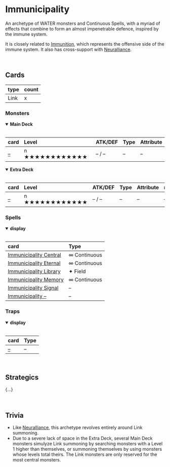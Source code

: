# Immunicipality

An archetype of WATER monsters and Continuous Spells, with a myriad of effects that combine to form an almost impenetrable defence, inspired by the immune system.

It is closely related to [Immunition](Immunition.md), which represents the offensive side of the immune system. It also has cross-support with [Neuralliance](Neuralliance.md).


<br>


## Cards

| type | count |
| :--- | :---- |
| Link | x |

### Monsters

<details open>
  <summary> <b> Main Deck </b> </summary> <br>

| card | Level | ATK/DEF | Type | Attribute |
| :--- | :---- | :------ | :--- | :-------- |
| [–](../cards/monsters/standard/–.md) | n ★★★★★★★★★★★★ | – / – | – | – |

</details>

<details open>
  <summary> <b> Extra Deck </b> </summary> <br>

| card | Level | ATK/DEF | Type | Attribute | material |
| :--- | :---- | :------ | :--- | :-------- | :------- |
| [–](../cards/monsters/–/–.md) | n ★★★★★★★★★★★★ | – / – | – | – | – |

</details>

### Spells

<details open>
  <summary> <b> display </b> </summary> <br>

| card | Type |
| :--- | :--- |
| [Immunicipality Central](../cards/spells/–/–.md) | ∞ Continuous |
| [Immunicipality Eternal](../cards/spells/–/–.md) | ∞ Continuous |
| [Immunicipality Library](../cards/spells/–/–.md) | ✦ Field |
| [Immunicipality Memory](../cards/spells/–/–.md) | ∞ Continuous |
| [Immunicipality Signal](../cards/spells/–/–.md) | – |
| [Immunicipality –](../cards/spells/–/–.md) | – |

</details>

### Traps

<details open>
  <summary> <b> display </b> </summary> <br>

| card | Type |
| :--- | :--- |
| [–](../cards/traps/–/–.md) | – |

</details>


<br>


## Strategics

{...}


<br>


## Trivia

- Like [Neuralliance](Neuralliance.md), this archetype revolves entirely around Link summoning.
- Due to a severe lack of space in the Extra Deck, several Main Deck monsters simulyze Link summoning by searching monsters with a Level 1 higher than themselves, or summoning themselves by using monsters whose levels total theirs. The Link monsters are only reserved for the most central monsters.
